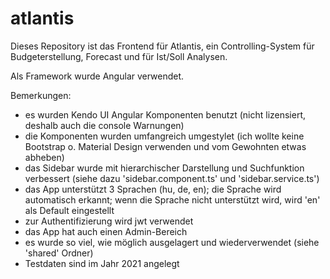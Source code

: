 # atlantis

Dieses Repository ist das Frontend für Atlantis, ein Controlling-System für Budgeterstellung, Forecast und für Ist/Soll Analysen.

Als Framework wurde Angular verwendet.

Bemerkungen:

- es wurden Kendo UI Angular Komponenten benutzt (nicht lizensiert, deshalb auch die console Warnungen)
- die Komponenten wurden umfangreich umgestylet (ich wollte keine Bootstrap o. Material Design verwenden und vom Gewohnten etwas abheben)
- das Sidebar wurde mit hierarchischer Darstellung und Suchfunktion verbessert (siehe dazu 'sidebar.component.ts' und 'sidebar.service.ts')
- das App unterstützt 3 Sprachen (hu, de, en); die Sprache wird automatisch erkannt; wenn die Sprache nicht unterstützt wird, wird 'en' als Default eingestellt
- zur Authentifizierung wird jwt verwendet
- das App hat auch einen Admin-Bereich
- es wurde so viel, wie möglich ausgelagert und wiederverwendet (siehe 'shared' Ordner)
- Testdaten sind im Jahr 2021 angelegt
